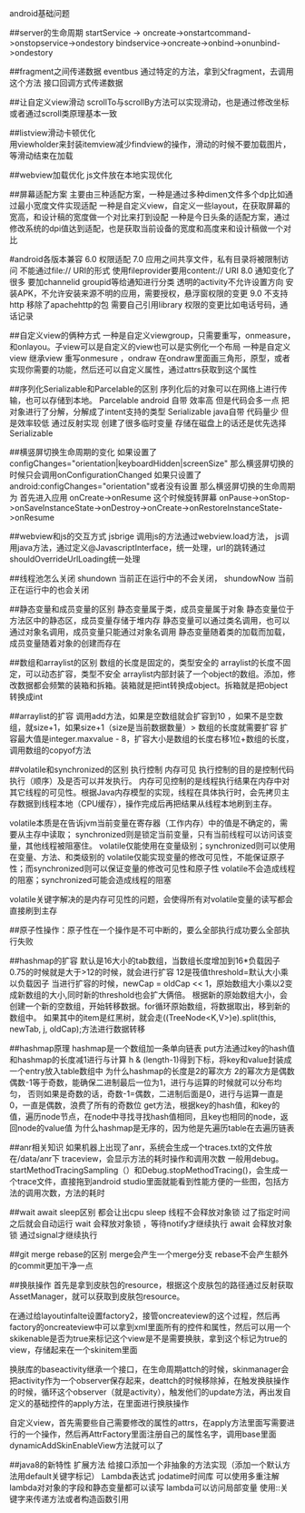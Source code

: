 android基础问题

##server的生命周期
startService -> oncreate->onstartcommand->onstopservice->ondestory
bindservice->oncreate->onbind->onunbind->ondestory


##fragment之间传递数据
eventbus
通过特定的方法，拿到父fragment，去调用这个方法
接口回调方式传递数据

##让自定义view滑动
scrollTo与scrollBy方法可以实现滑动，也是通过修改坐标
或者通过scroll类原理基本一致


##listview滑动卡顿优化   
用viewholder来封装itemview减少findview的操作，滑动的时候不要加载图片，等滑动结束在加载

##webview加载优化 
js文件放在本地实现优化

##屏幕适配方案
主要由三种适配方案，一种是通过多种dimen文件多个dp比如通过最小宽度文件实现适配
一种是自定义view，自定义一些layout，在获取屏幕的宽高，和设计稿的宽度做一个对比来打到设配
一种是今日头条的适配方案，通过修改系统的dpi值达到适配，也是获取当前设备的宽度和高度来和设计稿做一个对比


#android各版本兼容
6.0 权限适配
7.0 应用之间共享文件，私有目录将被限制访问 不能通过file:// URI的形式 使用fileprovider要用content:// URI
8.0 通知变化了很多 要加channelid groupid等给通知进行分类 透明的activity不允许设置方向  安装APK，不允许安装来源不明的应用，需要授权，悬浮窗权限的变更
9.0 不支持http 移除了apachehttp的包 需要自己引用library 权限的变更比如电话号码，通话记录

##自定义view的俩种方式
一种是自定义viewgroup，只需要重写，onmeasure，和onlayou。子view可以是自定义的view也可以是实例化一个布局
一种是自定义view 继承view 重写onmesure ，ondraw
在ondraw里面画三角形，原型，或者实现你需要的功能，然后还可以自定义属性，通过attrs获取到这个属性


##序列化Serializable和Parcelable的区别
序列化后的对象可以在网络上进行传输，也可以存储到本地。
Parcelable android 自带  效率高 但是代码会多一点 把对象进行了分解，分解成了intent支持的类型
Serializable java自带 代码量少 但是效率较低   通过反射实现 创建了很多临时变量
存储在磁盘上的话还是优先选择Serializable

##横竖屏切换生命周期的变化
如果设置了configChanges="orientation|keyboardHidden|screenSize"
那么横竖屏切换的时候只会调用onConfigurationChanged
如果只设置了android:configChanges="orientation"或者没有设置
那么横竖屏切换的生命周期为
首先进入应用
onCreate->onResume
这个时候旋转屏幕
onPause->onStop->onSaveInstanceState->onDestroy->onCreate->onRestoreInstanceState->onResume


##webview和js的交互方式 jsbrige
调用js的方法通过webview.load方法，
js调用java方法，通过定义@JavascriptInterface，统一处理，url的跳转通过shouldOverrideUrlLoading统一处理

##线程池怎么关闭
shundown  当前正在运行中的不会关闭，
shundowNow 当前正在运行中的也会关闭


##静态变量和成员变量的区别
静态变量属于类，成员变量属于对象
静态变量位于方法区中的静态区，成员变量存储于堆内存
静态变量可以通过类名调用，也可以通过对象名调用，成员变量只能通过对象名调用
静态变量随着类的加载而加载，成员变量随着对象的创建而存在

##数组和arraylist的区别
数组的长度是固定的，类型安全的
arraylist的长度不固定，可以动态扩容，类型不安全
arraylist内部封装了一个object的数组。添加，修改数据都会频繁的装箱和拆箱。装箱就是把int转换成object。拆箱就是把object转换成int

##arraylist的扩容
调用add方法，如果是空数组就会扩容到10 ，如果不是空数组，就size+1，如果size+1（size是当前数据数量）> 数组的长度就需要扩容
扩容最大值是integer.maxvalue - 8，扩容大小是数组的长度右移1位+数组的长度，调用数组的copyof方法

##volatile和synchronized的区别
执行控制 内存可见
执行控制的目的是控制代码执行（顺序）及是否可以并发执行。
内存可见控制的是线程执行结果在内存中对其它线程的可见性。根据Java内存模型的实现，线程在具体执行时，会先拷贝主存数据到线程本地（CPU缓存），操作完成后再把结果从线程本地刷到主存。

volatile本质是在告诉jvm当前变量在寄存器（工作内存）中的值是不确定的，需要从主存中读取； synchronized则是锁定当前变量，只有当前线程可以访问该变量，其他线程被阻塞住。
volatile仅能使用在变量级别；synchronized则可以使用在变量、方法、和类级别的
volatile仅能实现变量的修改可见性，不能保证原子性；而synchronized则可以保证变量的修改可见性和原子性
volatile不会造成线程的阻塞；synchronized可能会造成线程的阻塞

volatile关键字解决的是内存可见性的问题，会使得所有对volatile变量的读写都会直接刷到主存

##原子性操作：原子性在一个操作是不可中断的，要么全部执行成功要么全部执行失败

##hashmap的扩容
默认是16大小的tab数组，当数组长度增加到16*负载因子0.75的时候就是大于>12的时候，就会进行扩容 12是筏值threshold=默认大小乘以负载因子
当进行扩容的时候，newCap = oldCap << 1，原始数组大小乘以2变成新数组的大小,同时新的threshold也会扩大俩倍。
根据新的原始数组大小，会创建一个新的空数组，开始转移数据。for循环原始数组，将数据取出，移到新的数组中。
如果其中的item是红黑树，就会走((TreeNode<K,V>)e).split(this, newTab, j, oldCap);方法进行数据转移



##hashmap原理
hashmap是一个数组加一条单向链表
put方法通过key的hash值和hashmap的长度减1进行与计算 h & (length-1)得到下标，将key和value封装成一个entry放入table数组中
为什么hashmap的长度是2的幂次方 2的幂次方是偶数 偶数-1等于奇数，能确保二进制最后一位为1，进行与运算的时候就可以分布均匀，
否则如果是奇数的话，奇数-1=偶数，二进制后面是0，进行与运算一直是0，一直是偶数，浪费了所有的奇数位
get方法，根据key的hash值，和key的值，遍历node节点，在node中寻找寻找hash值相同，且key也相同的node，返回node的value值
为什么hashmap是无序的，因为他是先遍历table在去遍历链表



##anr相关知识
如果机器上出现了anr，系统会生成一个traces.txt的文件放在/data/anr下
traceview，会显示方法的耗时操作和调用次数
一般用debug。startMethodTracingSampling（）和Debug.stopMethodTracing()，会生成一个trace文件，直接拖到android studio里面就能看到性能方便的一些图，包括方法的调用次数，方法的耗时



##wait await sleep区别
都会让出cpu 
sleep 线程不会释放对象锁 过了指定时间之后就会自动运行
wait 会释放对象锁 ，等待notify才继续执行
await 会释放对象锁 通过signal才继续执行

##git merge rebase的区别
merge会产生一个merge分支 rebase不会产生额外的commit更加干净一点


##换肤操作
首先是拿到皮肤包的resource，根据这个皮肤包的路径通过反射获取AssetManager，就可以获取到皮肤包resource。

在通过给layoutinfalte设置factory2，接管oncreateview的这个过程，然后再factory的oncreateview中可以拿到xml里面所有的控件和属性，然后可以用一个skikenable是否为true来标记这个view是不是需要换肤，拿到这个标记为true的view，存储起来在一个skinitem里面

换肤库的baseactivity继承一个接口，在生命周期attch的时候，skinmanager会把activity作为一个observer保存起来，deattch的时候移除掉，在触发换肤操作的时候，循环这个observer（就是activity），触发他们的update方法，再出发自定义的基础控件的apply方法，在里面进行换肤操作

自定义view，首先需要些自己需要修改的属性的attrs，在apply方法里面写需要进行的一个操作，然后再AttrFactory里面注册自己的属性名字，调用base里面dynamicAddSkinEnableView方法就可以了



##java8的新特性
扩展方法 给接口添加一个非抽象的方法实现（添加一个默认方法用default关键字标记）
Lambda表达式
jodatime时间库
可以使用多重注解
lambda对对象的字段和静态变量都可以读写
lambda可以访问局部变量
使用::关键字来传递方法或者构造函数引用